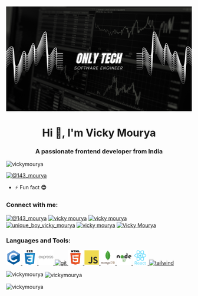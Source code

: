 ![logo](https://github.com/VickyMourya/vickymourya/blob/main/Black%20and%20White%20Bold%20Trade%20and%20Investments%20Youtube%20Banner.png?raw=true)
<h1 align="center">Hi 👋, I'm Vicky Mourya</h1>
<h3 align="center">A passionate frontend developer from India</h3>

<p align="left"> <img src="https://komarev.com/ghpvc/?username=vickymourya&label=Profile%20views&color=0e75b6&style=flat" alt="vickymourya" /> </p>

<p align="left"> <a href="https://twitter.com/@143_mourya" target="blank"><img src="https://img.shields.io/twitter/follow/@143_mourya?logo=twitter&style=for-the-badge" alt="@143_mourya" /></a> </p>

- ⚡ Fun fact **😊**

<h3 align="left">Connect with me:</h3>
<p align="left">
<a href="https://twitter.com/@143_mourya" target="blank"><img align="center" src="https://raw.githubusercontent.com/rahuldkjain/github-profile-readme-generator/master/src/images/icons/Social/twitter.svg" alt="@143_mourya" height="30" width="40" /></a>
<a href="https://linkedin.com/in/vicky mourya" target="blank"><img align="center" src="https://raw.githubusercontent.com/rahuldkjain/github-profile-readme-generator/master/src/images/icons/Social/linked-in-alt.svg" alt="vicky mourya" height="30" width="40" /></a>
<a href="https://fb.com/vicky mourya" target="blank"><img align="center" src="https://raw.githubusercontent.com/rahuldkjain/github-profile-readme-generator/master/src/images/icons/Social/facebook.svg" alt="vicky mourya" height="30" width="40" /></a>
<a href="https://instagram.com/unique_boy_vicky_mourya" target="blank"><img align="center" src="https://raw.githubusercontent.com/rahuldkjain/github-profile-readme-generator/master/src/images/icons/Social/instagram.svg" alt="unique_boy_vicky_mourya" height="30" width="40" /></a>
<a href="https://www.hackerrank.com/vicky mourya" target="blank"><img align="center" src="https://raw.githubusercontent.com/rahuldkjain/github-profile-readme-generator/master/src/images/icons/Social/hackerrank.svg" alt="vicky mourya" height="30" width="40" /></a>
<a href="https://discord.gg/Vicky Mourya" target="blank"><img align="center" src="https://raw.githubusercontent.com/rahuldkjain/github-profile-readme-generator/master/src/images/icons/Social/discord.svg" alt="Vicky Mourya" height="30" width="40" /></a>
</p>

<h3 align="left">Languages and Tools:</h3>
<p align="left"> <a href="https://www.cprogramming.com/" target="_blank" rel="noreferrer"> <img src="https://raw.githubusercontent.com/devicons/devicon/master/icons/c/c-original.svg" alt="c" width="40" height="40"/> </a> <a href="https://www.w3schools.com/css/" target="_blank" rel="noreferrer"> <img src="https://raw.githubusercontent.com/devicons/devicon/master/icons/css3/css3-original-wordmark.svg" alt="css3" width="40" height="40"/> </a> <a href="https://expressjs.com" target="_blank" rel="noreferrer"> <img src="https://raw.githubusercontent.com/devicons/devicon/master/icons/express/express-original-wordmark.svg" alt="express" width="40" height="40"/> </a> <a href="https://git-scm.com/" target="_blank" rel="noreferrer"> <img src="https://www.vectorlogo.zone/logos/git-scm/git-scm-icon.svg" alt="git" width="40" height="40"/> </a> <a href="https://www.w3.org/html/" target="_blank" rel="noreferrer"> <img src="https://raw.githubusercontent.com/devicons/devicon/master/icons/html5/html5-original-wordmark.svg" alt="html5" width="40" height="40"/> </a> <a href="https://developer.mozilla.org/en-US/docs/Web/JavaScript" target="_blank" rel="noreferrer"> <img src="https://raw.githubusercontent.com/devicons/devicon/master/icons/javascript/javascript-original.svg" alt="javascript" width="40" height="40"/> </a> <a href="https://www.mongodb.com/" target="_blank" rel="noreferrer"> <img src="https://raw.githubusercontent.com/devicons/devicon/master/icons/mongodb/mongodb-original-wordmark.svg" alt="mongodb" width="40" height="40"/> </a> <a href="https://nodejs.org" target="_blank" rel="noreferrer"> <img src="https://raw.githubusercontent.com/devicons/devicon/master/icons/nodejs/nodejs-original-wordmark.svg" alt="nodejs" width="40" height="40"/> </a> <a href="https://reactjs.org/" target="_blank" rel="noreferrer"> <img src="https://raw.githubusercontent.com/devicons/devicon/master/icons/react/react-original-wordmark.svg" alt="react" width="40" height="40"/> </a> <a href="https://tailwindcss.com/" target="_blank" rel="noreferrer"> <img src="https://www.vectorlogo.zone/logos/tailwindcss/tailwindcss-icon.svg" alt="tailwind" width="40" height="40"/> </a> </p>

<p><img align="left" src="https://github-readme-stats.vercel.app/api/top-langs?username=vickymourya&show_icons=true&locale=en&layout=compact" alt="vickymourya" /></p>

<p>&nbsp;<img align="center" src="https://github-readme-stats.vercel.app/api?username=vickymourya&show_icons=true&locale=en" alt="vickymourya" /></p>

<p><img align="center" src="https://github-readme-streak-stats.herokuapp.com/?user=vickymourya&" alt="vickymourya" /></p>
